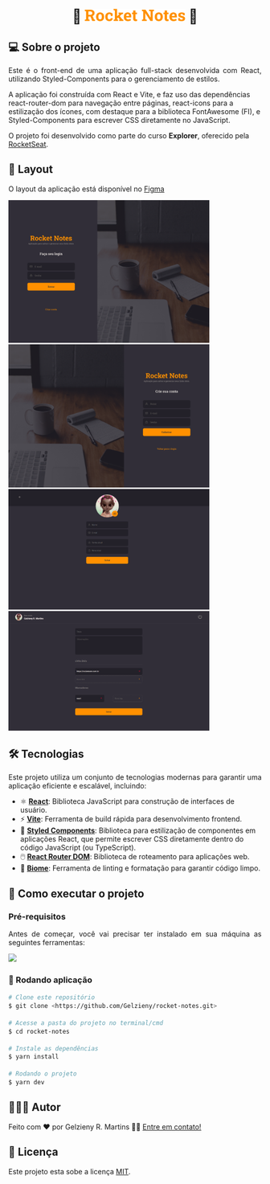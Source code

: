 <h1 align="center"> 🚀 <img alt="" title="" src="https://github.com/Gelzieny/rocket-notes/blob/main/.github/img/name.png?raw=true" width="200px"> 🚀 </h1>

## 💻 Sobre o projeto

<p align="justify">
Este é o front-end de uma aplicação full-stack desenvolvida com React, utilizando Styled-Components para o gerenciamento de estilos.

A aplicação foi construída com React e Vite, e faz uso das dependências react-router-dom para navegação entre páginas, react-icons para a estilização dos ícones, com destaque para a biblioteca FontAwesome (FI), e Styled-Components para escrever CSS diretamente no JavaScript.

O projeto foi desenvolvido como parte do curso <strong>Explorer</strong>, oferecido pela <a href="https://app.rocketseat.com.br/">RocketSeat</a>.<br/>
</p>

## 🎨 Layout

O layout da aplicação está disponível no [Figma](<https://www.figma.com/design/HNTqyqkcwBuCqbTlfQD8hV/RocketNotes-(Copy)?node-id=8-438&t=d8tqPlzELC5QWkZD-0>)

<p >
  <img alt="" title="" src="https://github.com/Gelzieny/rocket-notes/blob/main/public/SignIn.png?raw=true" width="400px">

  <img alt="" title="" src="https://github.com/Gelzieny/rocket-notes/blob/main/public/SignUp.png?raw=true" width="400px">

  <img alt="" title="" src="https://github.com/Gelzieny/rocket-notes/blob/main/public/Profile.png?raw=true" width="400px">

  <img alt="" title="" src="https://github.com/Gelzieny/rocket-notes/blob/main/public/NoteCreate.png?raw=true" width="400px">
</p>

## 🛠 Tecnologias

<p align="justify">Este projeto utiliza um conjunto de tecnologias modernas para garantir uma aplicação eficiente e escalável, incluindo:</p>

- ⚛️ **[React](https://reactjs.org/)**: Biblioteca JavaScript para construção de interfaces de usuário.
- ⚡ **[Vite](https://vitejs.dev/)**: Ferramenta de build rápida para desenvolvimento frontend.
- 📝 **[Styled Components](https://styled-components.com/)**: Biblioteca para estilização de componentes em aplicações React, que permite escrever CSS diretamente dentro do código JavaScript (ou TypeScript).
- 🖱️ **[React Router DOM](https://v5.reactrouter.com/web/guides/quick-start)**: Biblioteca de roteamento para aplicações web.
- 🌱 **[Biome](https://biomejs.dev/)**: Ferramenta de linting e formatação para garantir código limpo.

## 🚀 Como executar o projeto

### Pré-requisitos

<p align="justify">Antes de começar, você vai precisar ter instalado em sua máquina as seguintes ferramentas:</p>

<a href="https://skillicons.dev">
  <img src="https://skillicons.dev/icons?i=git,nodejs,vscode,figma" />
</a>

### 🎲 Rodando aplicação

```bash
# Clone este repositório
$ git clone <https://github.com/Gelzieny/rocket-notes.git>

# Acesse a pasta do projeto no terminal/cmd
$ cd rocket-notes

# Instale as dependências 
$ yarn install

# Rodando o projeto
$ yarn dev
```

## 🧑🏻‍💻 Autor

Feito com ❤️ por Gelzieny R. Martins 👋🏽 [Entre em contato!](https://www.linkedin.com/in/gelzieny/)

## 📝 Licença

Este projeto esta sobe a licença [MIT](./LICENSE).
